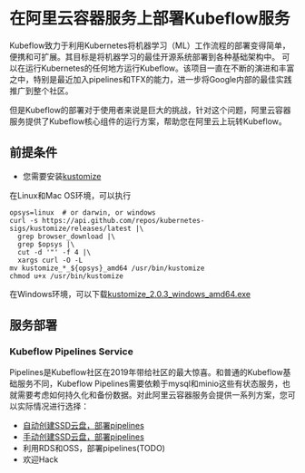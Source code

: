 # 在阿里云容器服务上部署Kubeflow服务

Kubeflow致力于利用Kubernetes将机器学习（ML）工作流程的部署变得简单，便携和可扩展。其目标是将机器学习的最佳开源系统部署到各种基础架构中。 可以在运行Kubernetes的任何地方运行Kubeflow。该项目一直在不断的演进和丰富之中，特别是最近加入pipelines和TFX的能力，进一步将Google内部的最佳实践推广到整个社区。

但是Kubeflow的部署对于使用者来说是巨大的挑战，针对这个问题，阿里云容器服务提供了Kubeflow核心组件的运行方案，帮助您在阿里云上玩转Kubeflow。

## 前提条件

- 您需要安装[kustomize](https://github.com/kubernetes-sigs/kustomize.git)

在Linux和Mac OS环境，可以执行

```
opsys=linux  # or darwin, or windows
curl -s https://api.github.com/repos/kubernetes-sigs/kustomize/releases/latest |\
  grep browser_download |\
  grep $opsys |\
  cut -d '"' -f 4 |\
  xargs curl -O -L
mv kustomize_*_${opsys}_amd64 /usr/bin/kustomize
chmod u+x /usr/bin/kustomize
```

在Windows环境，可以下载[kustomize_2.0.3_windows_amd64.exe](https://github.com/kubernetes-sigs/kustomize/releases/download/v2.0.3/kustomize_2.0.3_windows_amd64.exe)

## 服务部署

### Kubeflow Pipelines Service

Pipelines是Kubeflow社区在2019年带给社区的最大惊喜。和普通的Kubeflow基础服务不同，Kubeflow Pipelines需要依赖于mysql和minio这些有状态服务，也就需要考虑如何持久化和备份数据。对此阿里云容器服务会提供一系列方案，您可以实际情况进行选择：

- [自动创建SSD云盘，部署pipelines](overlays/ack-auto-clouddisk)
- [手动创建SSD云盘，部署pipelines](overlays/ack-manual-clouddisk)
- 利用RDS和OSS，部署pipelines(TODO)
- 欢迎Hack